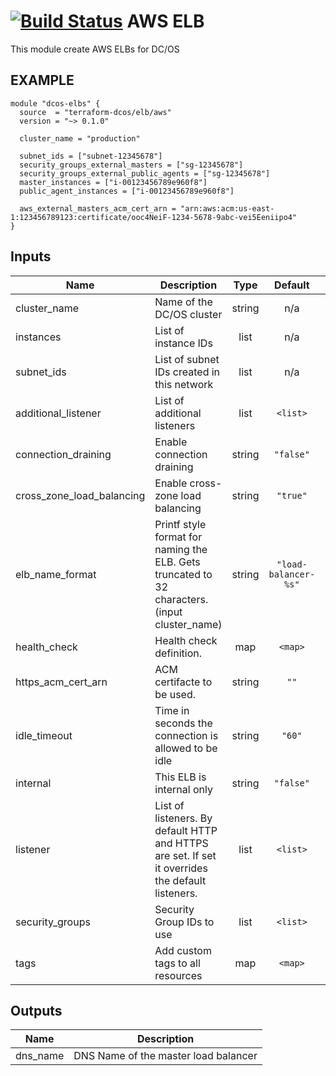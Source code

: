 [![Build Status](https://jenkins-terraform.mesosphere.com/service/dcos-terraform-jenkins/job/dcos-terraform/job/terraform-aws-elb/job/master/badge/icon)](https://jenkins-terraform.mesosphere.com/service/dcos-terraform-jenkins/job/dcos-terraform/job/terraform-aws-elb/job/master/)
AWS ELB
============
This module create AWS ELBs for DC/OS

EXAMPLE
-------

```hcl
module "dcos-elbs" {
  source  = "terraform-dcos/elb/aws"
  version = "~> 0.1.0"

  cluster_name = "production"

  subnet_ids = ["subnet-12345678"]
  security_groups_external_masters = ["sg-12345678"]
  security_groups_external_public_agents = ["sg-12345678"]
  master_instances = ["i-00123456789e960f8"]
  public_agent_instances = ["i-00123456789e960f8"]

  aws_external_masters_acm_cert_arn = "arn:aws:acm:us-east-1:123456789123:certificate/ooc4NeiF-1234-5678-9abc-vei5Eeniipo4"
}
```

## Inputs

| Name | Description | Type | Default | Required |
|------|-------------|:----:|:-----:|:-----:|
| cluster\_name | Name of the DC/OS cluster | string | n/a | yes |
| instances | List of instance IDs | list | n/a | yes |
| subnet\_ids | List of subnet IDs created in this network | list | n/a | yes |
| additional\_listener | List of additional listeners | list | `<list>` | no |
| connection\_draining | Enable connection draining | string | `"false"` | no |
| cross\_zone\_load\_balancing | Enable cross-zone load balancing | string | `"true"` | no |
| elb\_name\_format | Printf style format for naming the ELB. Gets truncated to 32 characters. (input cluster_name) | string | `"load-balancer-%s"` | no |
| health\_check | Health check definition. | map | `<map>` | no |
| https\_acm\_cert\_arn | ACM certifacte to be used. | string | `""` | no |
| idle\_timeout | Time in seconds the connection is allowed to be idle | string | `"60"` | no |
| internal | This ELB is internal only | string | `"false"` | no |
| listener | List of listeners. By default HTTP and HTTPS are set. If set it overrides the default listeners. | list | `<list>` | no |
| security\_groups | Security Group IDs to use | list | `<list>` | no |
| tags | Add custom tags to all resources | map | `<map>` | no |

## Outputs

| Name | Description |
|------|-------------|
| dns\_name | DNS Name of the master load balancer |

